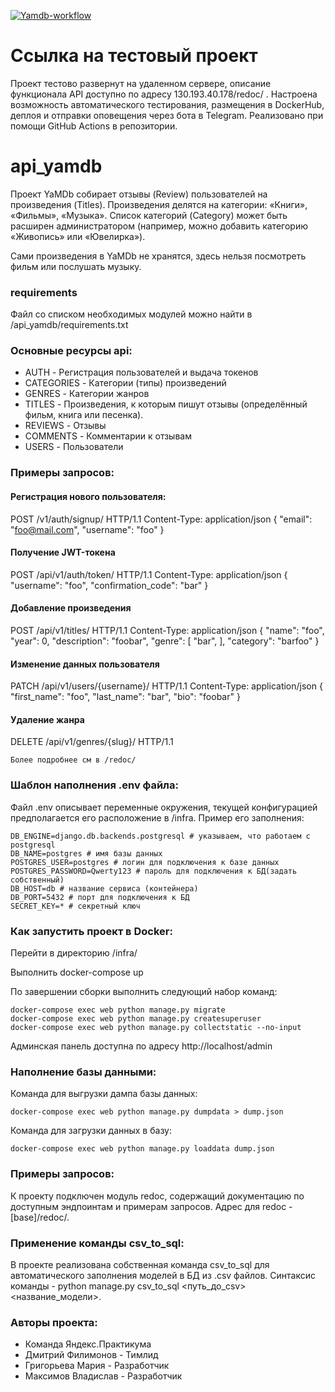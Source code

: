 [![Yamdb-workflow](https://github.com/Kelpyre/yamdb_final/actions/workflows/yamdb_workflow.yml/badge.svg)](https://github.com/Kelpyre/yamdb_final/actions/workflows/yamdb_workflow.yml)

# Ссылка на тестовый проект

Проект тестово развернут на удаленном сервере, описание функционала API доступно по адресу 130.193.40.178/redoc/ . Настроена возможность автоматического тестирования, размещения в DockerHub, деплоя и отправки оповещения через бота в Telegram. Реализовано при помощи GitHub Actions в репозитории.

# api_yamdb
Проект YaMDb собирает отзывы (Review) пользователей на произведения (Titles). Произведения делятся на категории: «Книги», «Фильмы», «Музыка». Список категорий (Category) может быть расширен администратором (например, можно добавить категорию «Живопись» или «Ювелирка»).

Сами произведения в YaMDb не хранятся, здесь нельзя посмотреть фильм или послушать музыку.

### requirements

Файл со списком необходимых модулей можно найти в /api_yamdb/requirements.txt

### Основные ресурсы api:

- AUTH - Регистрация пользователей и выдача токенов
- CATEGORIES - Категории (типы) произведений
- GENRES - Категории жанров
- TITLES - Произведения, к которым пишут отзывы (определённый фильм, книга или песенка).
- REVIEWS - Отзывы
- COMMENTS - Комментарии к отзывам
- USERS - Пользователи

### Примеры запросов:

#### Регистрация нового пользователя:
POST /v1/auth/signup/ HTTP/1.1
Content-Type: application/json
{
  "email": "foo@mail.com",
  "username": "foo"
}

#### Получение JWT-токена
POST /api/v1/auth/token/ HTTP/1.1
Content-Type: application/json
{
  "username": "foo",
  "confirmation_code": "bar"
}

#### Добавление произведения
POST /api/v1/titles/ HTTP/1.1
Content-Type: application/json
{
  "name": "foo",
  "year": 0,
  "description": "foobar",
  "genre": [
    "bar",
  ],
  "category": "barfoo"
}

#### Изменение данных пользователя
PATCH /api/v1/users/{username}/ HTTP/1.1
Content-Type: application/json
{
  "first_name": "foo",
  "last_name": "bar",
  "bio": "foobar"
}

#### Удаление жанра
DELETE /api/v1/genres/{slug}/ HTTP/1.1

```
Более подробнее см в /redoc/
```

### Шаблон наполнения .env файла:

Файл .env описывает переменные окружения, текущей конфигурацией предполагается его расположение в /infra. Пример его заполнения:
```
DB_ENGINE=django.db.backends.postgresql # указываем, что работаем с postgresql
DB_NAME=postgres # имя базы данных
POSTGRES_USER=postgres # логин для подключения к базе данных
POSTGRES_PASSWORD=Qwerty123 # пароль для подключения к БД(задать собственный)
DB_HOST=db # название сервиса (контейнера)
DB_PORT=5432 # порт для подключения к БД
SECRET_KEY=* # секретный ключ
```

### Как запустить проект в Docker:

Перейти в директорию /infra/

Выполнить docker-compose up

По завершении сборки выполнить следующий набор команд:
```
docker-compose exec web python manage.py migrate
docker-compose exec web python manage.py createsuperuser
docker-compose exec web python manage.py collectstatic --no-input 
```
Админская панель доступна по адресу http://localhost/admin

### Наполнение базы данными:

Команда для выгрузки дампа базы данных:
```
docker-compose exec web python manage.py dumpdata > dump.json 
```
Команда для загрузки данных в базу:
```
docker-compose exec web python manage.py loaddata dump.json
```

### Примеры запросов:

К проекту подключен модуль redoc, содержащий документацию по доступным эндпоинтам и примерам запросов. Адрес для redoc - [base]/redoc/.

### Применение команды csv_to_sql:

В проекте реализована собственная команда csv_to_sql для автоматического заполнения моделей в БД из .csv файлов. Синтаксис команды - python manage.py csv_to_sql <путь_до_csv> <название_модели>.

### Авторы проекта:

- Команда Яндекс.Практикума
- Дмитрий Филимонов - Тимлид
- Григорьева Мария - Разработчик
- Максимов Владислав - Разработчик
